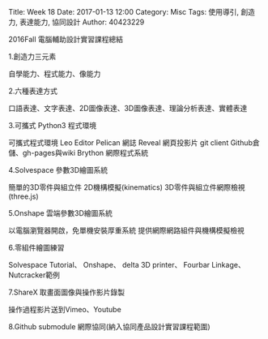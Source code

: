 Title: Week 18
Date: 2017-01-13 12:00
Category: Misc
Tags: 使用導引, 創造力, 表達能力, 協同設計
Author: 40423229

<p>2016Fall 電腦輔助設計實習課程總結<p>

1.創造力三元素

自學能力、程式能力、像能力 

2.六種表達方式

口語表達、文字表達、2D圖像表達、3D圖像表達、理論分析表達、實體表達

3.可攜式 Python3 程式環境

可攜式程式環境
Leo Editor
Pelican 網誌
Reveal 網頁投影片
git client
Github倉儲、gh-pages與wiki
Brython 網際程式系統


4.Solvespace 參數3D繪圖系統

簡單的3D零件與組立件
2D機構模擬(kinematics)
3D零件與組立件網際檢視(three.js)

5.Onshape 雲端參數3D繪圖系統

以電腦瀏覽器開啟，免單機安裝厚重系統
提供網際網路組件與機構模擬檢視

6.零組件繪圖練習

Solvespace Tutorial、 Onshape、 delta 3D printer、 Fourbar Linkage、 Nutcracker範例

7.ShareX 取畫面圖像與操作影片錄製

操作過程影片送到Vimeo、Youtube

8.Github submodule 網際協同(納入協同產品設計實習課程範圍)